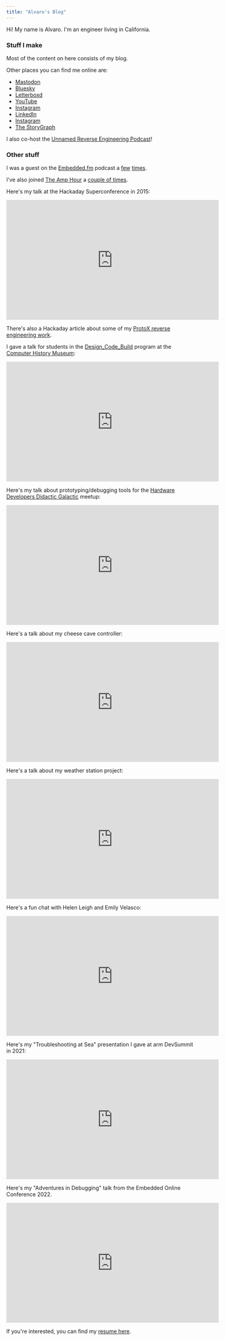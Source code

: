 ```yaml
---
title: "Alvaro's Blog"
---
```


Hi! My name is Alvaro. I'm an engineer living in California. 

### Stuff I make

Most of the content on here consists of my blog.

Other places you can find me online are:
* [Mastodon][14]
* [Bluesky][15]
* [Letterboxd][1]
* [YouTube][2]
* [Instagram][17]
* [LinkedIn][18]
* [Instagram][17]
* [The StoryGraph][21]

I also co-host the [Unnamed Reverse Engineering Podcast][16]!
 
### Other stuff

I was a guest on the [Embedded.fm][7] podcast a [few][19] [times][20].

I've also joined [The Amp Hour][22] a [couple of times][23].


Here's my talk at the Hackaday Superconference in 2015:
<div align="center"><iframe width="560" height="315" src="https://www.youtube-nocookie.com/embed/qSHjzEO5CiE" frameborder="0" allow="encrypted-media; picture-in-picture" allowfullscreen></iframe></div>

There's also a Hackaday article about some of my [ProtoX reverse engineering work][8].

I gave a talk for students in the [Design_Code_Build][10] program at the [Computer History Museum][11]:
<div align="center"><iframe width="560" height="315" src="https://www.youtube-nocookie.com/embed/DQfIiqJCglA" frameborder="0" allow="encrypted-media; picture-in-picture" allowfullscreen></iframe></div>

Here's my talk about prototyping/debugging tools for the [Hardware Developers Didactic Galactic][12] meetup:
<div align="center"><iframe width="560" height="315" src="https://www.youtube-nocookie.com/embed/BQbZaITPuaA" frameborder="0" allow="encrypted-media; picture-in-picture" allowfullscreen></iframe></div>

Here's a talk about my cheese cave controller:
<div align="center"><iframe width="560" height="315" src="https://www.youtube.com/embed/xQfpvQGZDhU" frameborder="0" allow="encrypted-media; picture-in-picture" allowfullscreen></iframe></div>

Here's a talk about my weather station project:
<div align="center"><iframe width="560" height="315" src="https://www.youtube.com/embed/u2_glYECyDI" frameborder="0" allow="encrypted-media; picture-in-picture" allowfullscreen></iframe></div>

Here's a fun chat with Helen Leigh and Emily Velasco:
<div align="center"><iframe width="560" height="315" src="https://www.youtube.com/embed/UoC0vKWsjGY" frameborder="0" allow="encrypted-media; picture-in-picture" allowfullscreen></iframe></div>

Here's my "Troubleshooting at Sea" presentation I gave at arm DevSummit in 2021:
<div align="center"><iframe width="560" height="315" src="https://www.youtube.com/embed/h--vh9irkF8" frameborder="0" allow="encrypted-media; picture-in-picture" referrerpolicy="strict-origin-when-cross-origin" allowfullscreen></iframe></div>

Here's my "Adventures in Debugging" talk from the Embedded Online Conference 2022.
<div align="center"><iframe width="560" height="315" src="https://www.youtube.com/embed/RDUQ0w-5Ws4" frameborder="0" allow="encrypted-media; picture-in-picture" referrerpolicy="strict-origin-when-cross-origin" allowfullscreen></iframe></div>

If you're interested, you can find my [resume here][9].

[1]: http://letterboxd.com/alvarop/
[2]: https://www.youtube.com/user/apg88
[3]: http://www.flickr.com/photos/apg88/sets/
[4]: /tags/travel
[5]: /tags/projects
[6]: /tags/random
[7]: https://embedded.fm/episodes/130
[8]: https://hackaday.com/2014/12/10/reverse-engineering-the-proto-x-quadcopter-radio/
[9]: /files/Alvaro.Prieto.Resume.pdf
[10]: http://www.computerhistory.org/education/designcodebuild/
[11]: http://www.computerhistory.org
[12]: https://www.meetup.com/Hardware-Developers-Didactic-Galactic/
[14]: https://mastodon.social/@alvaro
[15]: https://bsky.app/profile/alvarop.com
[16]: https://unnamedre.com
[17]: https://instagram.com/alvaroops
[18]: https://www.linkedin.com/in/alvaroops/
[19]: https://embedded.fm/episodes/215
[20]: https://embedded.fm/episodes/370
[21]: https://app.thestorygraph.com/profile/alvarop
[22]: https://theamphour.com/456-2-crossover-camp-with-hackaday-and-unnamed-reverse-engineering-podcasts/
[23]: https://theamphour.com/614-reunion-impedance-matching-and-2023-predictions/
